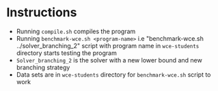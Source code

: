 # Instructions
- Running `compile.sh` compiles the program
- Running `benchmark-wce.sh <program-name>` i.e "benchmark-wce.sh ../solver_branching_2" script with program name in `wce-students` directory starts testing the program
- `Solver_branching_2` is the solver with a new lower bound and new branching strategy
- Data sets are in `wce-students` directory for `benchmark-wce.sh` script to work
